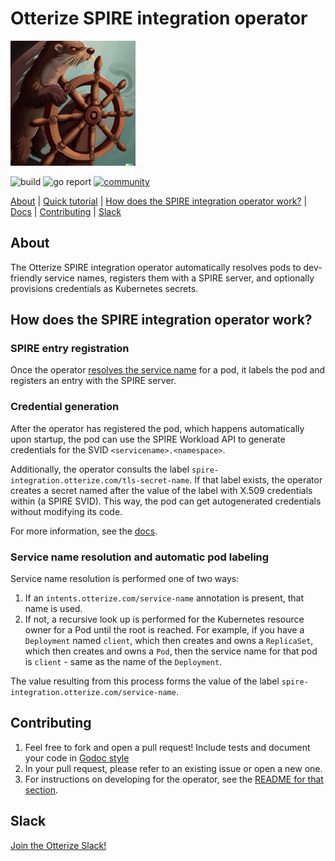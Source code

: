 # Otterize SPIRE integration operator

![Otter Manning Helm](./otterhelm.png)


![build](https://github.com/otterize/spire-integration-operator/actions/workflows/build.yaml/badge.svg)
![go report](https://img.shields.io/static/v1?label=go%20report&message=A%2B&color=success)
[![community](https://img.shields.io/badge/slack-Otterize_Slack-purple.svg?logo=slack)](https://joinslack.otterize.com)

[About](#about) | [Quick tutorial](https://docs.otterize.com/quick-tutorials/k8s-mtls) | [How does the SPIRE integration operator work?](#how-does-the-spire-integration-operator-work) | [Docs](https://docs.otterize.com/components/spire-integration-operator/) | [Contributing](#contributing) | [Slack](#slack)

## About
The Otterize SPIRE integration operator automatically resolves pods to dev-friendly service names, registers them with a SPIRE server, and optionally provisions credentials as Kubernetes secrets.


## How does the SPIRE integration operator work?

### SPIRE entry registration
Once the operator [resolves the service name](#service-name-resolution-and-automatic-pod-labeling) for a pod, it labels the pod and registers an entry with the SPIRE server.

### Credential generation
After the operator has registered the pod, which happens automatically upon startup, the pod can use the SPIRE Workload API to generate credentials for the SVID `<servicename>.<namespace>`.

Additionally, the operator consults the label `spire-integration.otterize.com/tls-secret-name`. If that label exists, the operator creates a secret named after the value of the label with X.509 credentials within (a SPIRE SVID). This way, the pod can get autogenerated credentials without modifying its code.

For more information, see the [docs](https://docs.otterize.com/components/spire-integration-operator/).

### Service name resolution and automatic pod labeling
Service name resolution is performed one of two ways:
1. If an `intents.otterize.com/service-name` annotation is present, that name is used.
2. If not, a recursive look up is performed for the Kubernetes resource owner for a Pod until the root is reached. For example, if you have a `Deployment` named `client`, which then creates and owns a `ReplicaSet`, which then creates and owns a `Pod`, then the service name for that pod is `client` - same as the name of the `Deployment`.

The value resulting from this process forms the value of the label `spire-integration.otterize.com/service-name`.

## Contributing
1. Feel free to fork and open a pull request! Include tests and document your code in [Godoc style](https://go.dev/blog/godoc)
2. In your pull request, please refer to an existing issue or open a new one.
3. For instructions on developing for the operator, see the [README for that section](src/operator/README.md).

## Slack
[Join the Otterize Slack!](https://joinslack.otterize.com)
